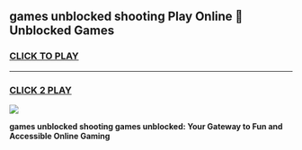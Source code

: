 
## games unblocked shooting Play Online 👋 Unblocked Games
<h3>
<a href="https://premium.freeplayer.one?title=games_unblocked_shooting&ref=19F">CLICK TO PLAY</a></h3>
<hr>

<h3>
<a href="https://premium.freeplayer.one?title=games_unblocked_shooting&ref=19F">CLICK 2 PLAY</a>
  
</h3>

<a href="https://premium.freeplayer.one?title=games_unblocked_shooting&ref=19F"><img src="https://clearcache.store/games.png"></a>


**games unblocked shooting games unblocked: Your Gateway to Fun and Accessible Online Gaming**
